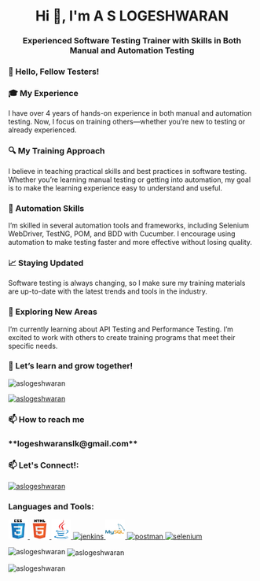 <h1 align="center">Hi 👋, I'm A S LOGESHWARAN</h1>
<h3 align="center">Experienced Software Testing Trainer with Skills in Both Manual and Automation Testing</h3>

<h3 align="left">👋 Hello, Fellow Testers!</h3>

<h3 align="left">🎓 My Experience</h3>
<p>I have over 4 years of hands-on experience in both manual and automation testing. Now, I focus on training others—whether you’re new to testing or already experienced.</p>

<h3 align="left">🔍 My Training Approach</h3>
<p>I believe in teaching practical skills and best practices in software testing. Whether you’re learning manual testing or getting into automation, my goal is to make the learning experience easy to understand and useful.</p>

<h3 align="left">🤖 Automation Skills</h3>
<p>I’m skilled in several automation tools and frameworks, including Selenium WebDriver, TestNG, POM, and BDD with Cucumber. I encourage using automation to make testing faster and more effective without losing quality.</p>

<h3 align="left">📈 Staying Updated</h3>
<p>Software testing is always changing, so I make sure my training materials are up-to-date with the latest trends and tools in the industry.</p>

<h3 align="left">🌱 Exploring New Areas</h3>
<p>I’m currently learning about API Testing and Performance Testing. I’m excited to work with others to create training programs that meet their specific needs.</p>

<h3 align="left">🚀 Let’s learn and grow together!</h3>

<p align="left"> <img src="https://komarev.com/ghpvc/?username=aslogeshwaran&label=Profile%20views&color=0e75b6&style=flat" alt="aslogeshwaran" /> </p>

<p align="left"> <a href="https://github.com/ryo-ma/github-profile-trophy"><img src="https://github-profile-trophy.vercel.app/?username=aslogeshwaran" alt="aslogeshwaran" /></a> </p>

<h3 align="left">📫 How to reach me </h3>
<p align="left">
  <h3 align="left"> **logeshwaranslk@gmail.com**</h3>
<h3 align="left">📫 Let's Connect!:</h3>
<p align="left">
<a href="https://linkedin.com/in/aslogeshwaran" target="blank"><img align="center" src="https://raw.githubusercontent.com/rahuldkjain/github-profile-readme-generator/master/src/images/icons/Social/linked-in-alt.svg" alt="aslogeshwaran" height="30" width="40" /></a>
</p>

<h3 align="left">Languages and Tools:</h3>
<p align="left"> <a href="https://www.w3schools.com/css/" target="_blank" rel="noreferrer"> <img src="https://raw.githubusercontent.com/devicons/devicon/master/icons/css3/css3-original-wordmark.svg" alt="css3" width="40" height="40"/> </a> <a href="https://www.w3.org/html/" target="_blank" rel="noreferrer"> <img src="https://raw.githubusercontent.com/devicons/devicon/master/icons/html5/html5-original-wordmark.svg" alt="html5" width="40" height="40"/> </a> <a href="https://www.java.com" target="_blank" rel="noreferrer"> <img src="https://raw.githubusercontent.com/devicons/devicon/master/icons/java/java-original.svg" alt="java" width="40" height="40"/> </a> <a href="https://www.jenkins.io" target="_blank" rel="noreferrer"> <img src="https://www.vectorlogo.zone/logos/jenkins/jenkins-icon.svg" alt="jenkins" width="40" height="40"/> </a> <a href="https://www.mysql.com/" target="_blank" rel="noreferrer"> <img src="https://raw.githubusercontent.com/devicons/devicon/master/icons/mysql/mysql-original-wordmark.svg" alt="mysql" width="40" height="40"/> </a> <a href="https://postman.com" target="_blank" rel="noreferrer"> <img src="https://www.vectorlogo.zone/logos/getpostman/getpostman-icon.svg" alt="postman" width="40" height="40"/> </a> <a href="https://www.selenium.dev" target="_blank" rel="noreferrer"> <img src="https://raw.githubusercontent.com/detain/svg-logos/780f25886640cef088af994181646db2f6b1a3f8/svg/selenium-logo.svg" alt="selenium" width="40" height="40"/> </a> </p>

<p><img align="left" src="https://github-readme-stats.vercel.app/api/top-langs?username=aslogeshwaran&show_icons=true&locale=en&layout=compact" alt="aslogeshwaran" /></p>

<p>&nbsp;<img align="center" src="https://github-readme-stats.vercel.app/api?username=aslogeshwaran&show_icons=true&locale=en" alt="aslogeshwaran" /></p>

<p><img align="center" src="https://github-readme-streak-stats.herokuapp.com/?user=aslogeshwaran&" alt="aslogeshwaran" /></p>

